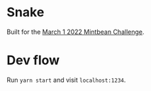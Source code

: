 # Snake

Built for the [March 1 2022 Mintbean Challenge](https://twitter.com/Mintbeanio/status/1498779728228106249).

# Dev flow

Run `yarn start` and visit `localhost:1234`.